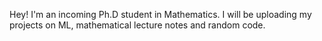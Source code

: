 Hey! I'm an incoming Ph.D student in Mathematics. I will be uploading my projects on ML, mathematical lecture notes and random code.
